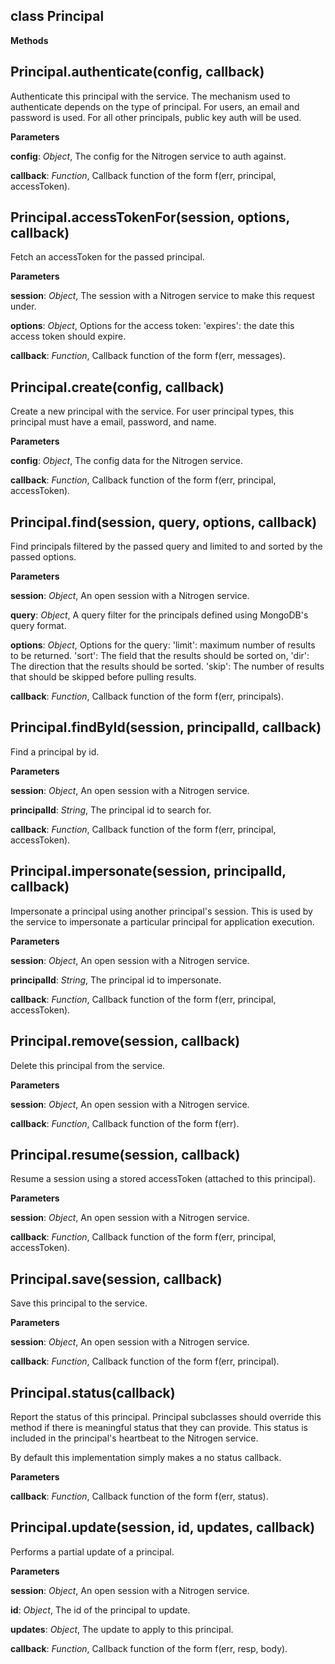 class Principal
---------------
**Methods**

Principal.authenticate(config, callback)
----------------------------------------
Authenticate this principal with the service.  The mechanism used to authenticate depends on
the type of principal. For users, an email and password is used.  For all other principals,
public key auth will be used.



**Parameters**

**config**:  *Object*,  The config for the Nitrogen service to auth against.

**callback**:  *Function*,  Callback function of the form f(err, principal, accessToken).

Principal.accessTokenFor(session, options, callback)
----------------------------------------------------
Fetch an accessToken for the passed principal.



**Parameters**

**session**:  *Object*,  The session with a Nitrogen service to make this request under.

**options**:  *Object*,  Options for the access token: 'expires': the date this access token should expire.

**callback**:  *Function*,  Callback function of the form f(err, messages).

Principal.create(config, callback)
----------------------------------
Create a new principal with the service.  For user principal types, this principal must have a email, password, and
name.



**Parameters**

**config**:  *Object*,  The config data for the Nitrogen service.

**callback**:  *Function*,  Callback function of the form f(err, principal, accessToken).

Principal.find(session, query, options, callback)
-------------------------------------------------
Find principals filtered by the passed query and limited to and sorted by the passed options.



**Parameters**

**session**:  *Object*,  An open session with a Nitrogen service.

**query**:  *Object*,  A query filter for the principals defined using MongoDB's query format.

**options**:  *Object*,  Options for the query:  'limit': maximum number of results to be returned. 'sort': The field that the results should be sorted on, 'dir': The direction that the results  should be sorted. 'skip': The number of results that should be skipped before pulling results.

**callback**:  *Function*,  Callback function of the form f(err, principals).

Principal.findById(session, principalId, callback)
--------------------------------------------------
Find a principal by id.



**Parameters**

**session**:  *Object*,  An open session with a Nitrogen service.

**principalId**:  *String*,  The principal id to search for.

**callback**:  *Function*,  Callback function of the form f(err, principal, accessToken).

Principal.impersonate(session, principalId, callback)
-----------------------------------------------------
Impersonate a principal using another principal's session.  This is used by the service to
impersonate a particular principal for application execution.



**Parameters**

**session**:  *Object*,  An open session with a Nitrogen service.

**principalId**:  *String*,  The principal id to impersonate.

**callback**:  *Function*,  Callback function of the form f(err, principal, accessToken).

Principal.remove(session, callback)
-----------------------------------
Delete this principal from the service.



**Parameters**

**session**:  *Object*,  An open session with a Nitrogen service.

**callback**:  *Function*,  Callback function of the form f(err).

Principal.resume(session, callback)
-----------------------------------
Resume a session using a stored accessToken (attached to this principal).



**Parameters**

**session**:  *Object*,  An open session with a Nitrogen service.

**callback**:  *Function*,  Callback function of the form f(err, principal, accessToken).

Principal.save(session, callback)
---------------------------------
Save this principal to the service.



**Parameters**

**session**:  *Object*,  An open session with a Nitrogen service.

**callback**:  *Function*,  Callback function of the form f(err, principal).

Principal.status(callback)
--------------------------
Report the status of this principal.  Principal subclasses should override this method if there
is meaningful status that they can provide.  This status is included in the principal's heartbeat
to the Nitrogen service.

By default this implementation simply makes a no status callback.



**Parameters**

**callback**:  *Function*,  Callback function of the form f(err, status).

Principal.update(session, id, updates, callback)
------------------------------------------------
Performs a partial update of a principal.



**Parameters**

**session**:  *Object*,  An open session with a Nitrogen service.

**id**:  *Object*,  The id of the principal to update.

**updates**:  *Object*,  The update to apply to this principal.

**callback**:  *Function*,  Callback function of the form f(err, resp, body).

